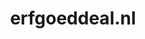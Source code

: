 ---
layout: post
title:  "erfgoeddeal.nl"
internal_url:  "/data/erfgoeddeal.nl.html"
categories: dutchgov
---